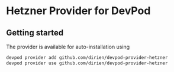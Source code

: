# Hetzner Provider for DevPod

## Getting started

The provider is available for auto-installation using

```sh
devpod provider add github.com/dirien/devpod-provider-hetzner
devpod provider use github.com/dirien/devpod-provider-hetzner
```


